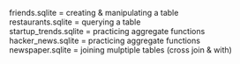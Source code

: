 friends.sqlite = creating & manipulating a table  
restaurants.sqlite = querying a table  
startup_trends.sqlite = practicing aggregate functions  
hacker_news.sqlite = practicing aggregate functions  
newspaper.sqlite = joining mulptiple tables (cross join & with)  
